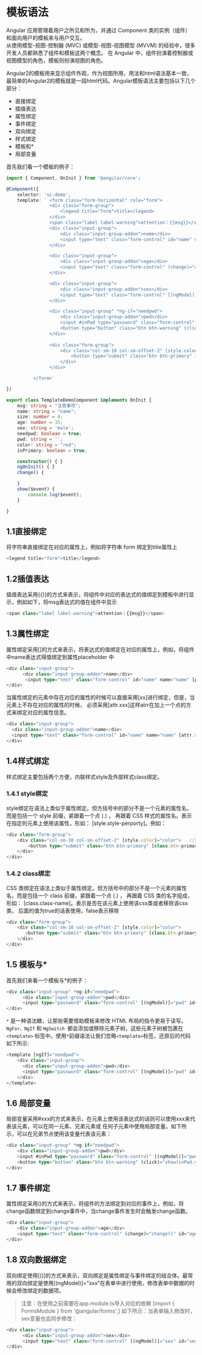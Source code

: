# 模板语法  
Angular 应用管理着用户之所见和所为，并通过 Component 类的实例（组件）和面向用户的模板来与用户交互。  
从使用模型-视图-控制器 (MVC) 或模型-视图-视图模型 (MVVM) 的经验中，很多开发人员都熟悉了组件和模板这两个概念。 
在 Angular 中，组件扮演着控制器或视图模型的角色，模板则扮演视图的角色。  

Angular2的模板用来显示组件外观，作为视图所用，用法和html语法基本一致，最简单的Angular2的模板就是一段html代码。Angular模板语法主要包括以下几个部分：  
* 直接绑定  
* 插值表达  
* 属性绑定  
* 事件绑定  
* 双向绑定  
* 样式绑定  
* 模板和*  
* 局部变量  

首先我们看一个模板的例子：  
```ts
import { Component, OnInit } from '@angular/core';

@Component({
    selector: 'ui-demo',
    template: ` <form class="form-horizontal" role="form">
                <div class="form-group">
                    <legend title="form">title</legend>
                </div>
                <span class="label label-warning">attention：{{msg}}</span>
                <div class="input-group">
                    <div class="input-group-addon">name</div>
                    <input type="text" class="form-control" id="name" name="name" [attr.size]="size" [placeholder]="name">
                </div>

                <div class="input-group">
                    <div class="input-group-addon">age</div>
                    <input type="text" class="form-control" (change)="change()" id="age" name="age" [placeholder]="age">
                </div>

                <div class="input-group">
                    <div class="input-group-addon">sex</div>
                    <input type="text" class="form-control" [(ngModel)]="sex" id="sex" name="sex" [placeholder]="sex">
                </div>

                <div class="input-group" *ng-if="needpwd">
                    <div class="input-group-addon">pwd</div>
                    <input #inPwd type="password" class="form-control" [(ngModel)]="pwd" id="pwd" name="pwd">
                    <button type="button" class="btn btn-warning" (click)="show(inPwd.value)">warn</button>
                </div>
           
                <div class="form-group">
                    <div class="col-sm-10 col-sm-offset-2" [style.color]="color">
                        <button type="submit" class="btn btn-primary" [class.btn-primary]="isPrimary">Submit</button>
                    </div>
                </div>

          </form>`

})

export class TemplateDemoComponent implements OnInit {
    msg: string = "注意事项";
    name: string = "name";
    size: number = 4;
    age: number = 15;
    sex: string = 'male';
    needpwd: boolean = true;
    pwd: string = '';
    color: string = "red";
    isPrimary: boolean = true;

    constructor() { }
    ngOnInit() { }
    change() {

    }
    show($event) {
        console.log($event);
    }

}
```  
## 1.1直接绑定  
将字符串直接绑定在对应的属性上，例如将字符串 form 绑定到title属性上  
```ts
<legend title="form">title</legend>
```  
## 1.2插值表达  
插值表达采用{{}}的方式来表示，将组件中对应的表达式的值绑定到模板中进行显示，例如如下，将msg表达式的值在组件中显示  
```ts
<span class="label label-warning">attention：{{msg}}</span>
```  
## 1.3属性绑定  
属性绑定采用[]的方式来表示，将表达式的值绑定在对应的属性上，例如，将组件中name表达式得值绑定到属性placeholder 中  
```ts
<div class="input-group">
      <div class="input-group-addon">name</div>
       <input type="text" class="form-control" id="name" name="name" [placeholder]="name">
</div>
```  
当属性绑定的元素中存在对应的属性的时候可以直接采用[xx]进行绑定，但是，当元素上不存在对应的属性的时候，
必须采用[attr.xxx]这样atrr在加上一个点的方式来绑定对应的属性信息。  
```ts
<div class="input-group">
  <div class="input-group-addon">name</div>
  <input type="text" class="form-control" id="name" name="name" [attr.size]="size" [placeholder]="name">
</div>
```  
## 1.4样式绑定  
样式绑定主要包括两个方便，内联样式style及外部样式class绑定。  
### 1.4.1 style绑定  
style绑定在语法上类似于属性绑定。但方括号中的部分不是一个元素的属性名，而是包括一个 style 前缀，紧跟着一个点 (.) ，
再跟着 CSS 样式的属性名。表示在指定的元素上使用该属性，形如： [style.style-perporty]。例如：  
```ts
<div class="form-group">
    <div class="col-sm-10 col-sm-offset-2" [style.color]="color">   //style绑定
        <button type="submit" class="btn btn-primary" [class.btn-primary]="isPrimary">Submit</button>
    </div>
</div>
```  
### 1.4.2 class绑定  
CSS 类绑定在语法上类似于属性绑定。但方括号中的部分不是一个元素的属性名，而是包括一个 class 前缀，紧跟着一个点 (.) ，
再跟着 CSS 类的名字组成，形如： [class.class-name]。表示是否在该元素上使用该css类或者移除该css类，
后面的值为true的话表使用，false表示移除  
```ts
<div class="form-group">
    <div class="col-sm-10 col-sm-offset-2" [style.color]="color">
       <button type="submit" class="btn btn-primary" [class.btn-primary]="isPrimary">Submit</button> //class绑定
    </div>
</div>
```  

## 1.5 模板与*  
首先我们来看一个模板与*的例子：  
```ts
<div class="input-group" *ng-if="needpwd">
      <div class="input-group-addon">pwd</div>
      <input type="password" class="form-control" [(ngModel)]="pwd" id="pwd" name="pwd">
</div>
```  
`*` 是一种语法糖，让那些需要借助模板来修改 HTML 布局的指令更易于读写。`NgFor、NgIf` 和 `NgSwitch `都会添加或移除元素子树，这些元素子树被包裹在 `<template>` 标签中。使用` * `前缀语法让我们忽略`<template>`标签，还原后的代码如下所示:  
```ts
<template [ngIf]="needpwd">
    <div class="input-group">
      <div class="input-group-addon">pwd</div>
      <input type="password" class="form-control" [(ngModel)]="pwd" id="pwd" name="pwd">
    </div>
</template>
```  
## 1.6 局部变量
局部变量采用#xxx的方式来表示，在元素上使用该表达式的话则可以使用xxx来代表该元素，可以在同一元素、兄弟元素或
任何子元素中使用局部变量。如下所示，可以在兄弟节点使用该变量代表该元素：  
```ts
<div class="input-group" *ng-if="needpwd">
    <div class="input-group-addon">pwd</div>
    <input #inPwd type="password" class="form-control" [(ngModel)]="pwd" id="pwd" name="pwd"> //定义inPwd局部变量
    <button type="button" class="btn btn-warning" (click)="show(inPwd.value)">warn</button>//这里可以使用该元素
</div>
```  
## 1.7 事件绑定  
属性绑定采用()的方式来表示，将组件的方法绑定到对应的事件上，例如，将change函数绑定到change事件中，当change事件发生时会触发change函数。  
```ts
<div class="input-group">
    <div class="input-group-addon">age</div>
    <input type="text" class="form-control" (change)="change()" id="age" name="age" [placeholder]="age">  //绑定change（）事件
</div>
```  
## 1.8 双向数据绑定  
双向绑定使用[()]的方式来表示，双向绑定是属性绑定与事件绑定的结合体。最常用的双向绑定是使用[(ngModel)]=”xxx”在表单中进行使用，修改表单中数据的时候会修改绑定的数据项。
> 注意：在使用之前需要在app.module.ts导入对应的依赖 [import { FormsModule } from '@angular/forms';]
如下所示：当表单输入修改时，sex变量也会同步修改：  
```ts
<div class="input-group">
      <div class="input-group-addon">sex</div>
      <input type="text" class="form-control" [(ngModel)]="sex" id="sex" name="sex" [placeholder]="sex">
</div>
```